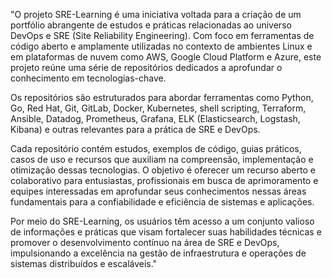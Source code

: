 "O projeto SRE-Learning é uma iniciativa voltada para a criação de um portfólio abrangente de estudos e práticas relacionadas ao universo DevOps e SRE (Site Reliability Engineering). Com foco em ferramentas de código aberto e amplamente utilizadas no contexto de ambientes Linux e em plataformas de nuvem como AWS, Google Cloud Platform e Azure, este projeto reúne uma série de repositórios dedicados a aprofundar o conhecimento em tecnologias-chave.

Os repositórios são estruturados para abordar ferramentas como Python, Go, Red Hat, Git, GitLab, Docker, Kubernetes, shell scripting, Terraform, Ansible, Datadog, Prometheus, Grafana, ELK (Elasticsearch, Logstash, Kibana) e outras relevantes para a prática de SRE e DevOps.

Cada repositório contém estudos, exemplos de código, guias práticos, casos de uso e recursos que auxiliam na compreensão, implementação e otimização dessas tecnologias. O objetivo é oferecer um recurso aberto e colaborativo para entusiastas, profissionais em busca de aprimoramento e equipes interessadas em aprofundar seus conhecimentos nessas áreas fundamentais para a confiabilidade e eficiência de sistemas e aplicações.

Por meio do SRE-Learning, os usuários têm acesso a um conjunto valioso de informações e práticas que visam fortalecer suas habilidades técnicas e promover o desenvolvimento contínuo na área de SRE e DevOps, impulsionando a excelência na gestão de infraestrutura e operações de sistemas distribuídos e escaláveis."
